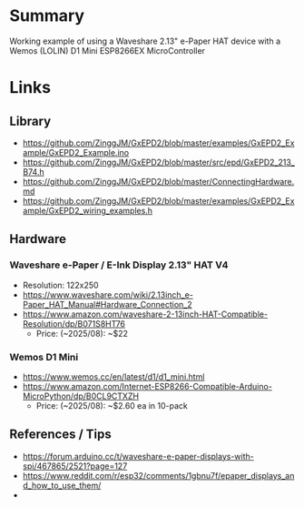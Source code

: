 # Summary
Working example of using a Waveshare 2.13" e-Paper HAT device with
a Wemos (LOLIN) D1 Mini ESP8266EX MicroController

# Links
## Library
* https://github.com/ZinggJM/GxEPD2/blob/master/examples/GxEPD2_Example/GxEPD2_Example.ino
* https://github.com/ZinggJM/GxEPD2/blob/master/src/epd/GxEPD2_213_B74.h
* https://github.com/ZinggJM/GxEPD2/blob/master/ConnectingHardware.md
* https://github.com/ZinggJM/GxEPD2/blob/master/examples/GxEPD2_Example/GxEPD2_wiring_examples.h

## Hardware
### Waveshare e-Paper / E-Ink Display 2.13" HAT V4
* Resolution: 122x250
* https://www.waveshare.com/wiki/2.13inch_e-Paper_HAT_Manual#Hardware_Connection_2
* https://www.amazon.com/waveshare-2-13inch-HAT-Compatible-Resolution/dp/B071S8HT76
  * Price: (~2025/08): ~$22

### Wemos D1 Mini
* https://www.wemos.cc/en/latest/d1/d1_mini.html
* https://www.amazon.com/Internet-ESP8266-Compatible-Arduino-MicroPython/dp/B0CL9CTXZH
  * Price: (~2025/08): ~$2.60 ea in 10-pack

## References / Tips
* https://forum.arduino.cc/t/waveshare-e-paper-displays-with-spi/467865/2521?page=127
* https://www.reddit.com/r/esp32/comments/1gbnu7f/epaper_displays_and_how_to_use_them/
* 
